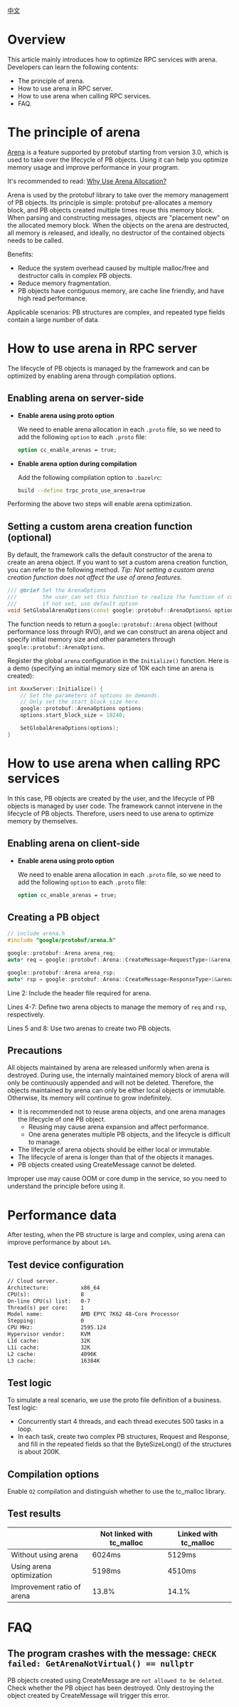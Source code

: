 [中文](../zh/pb_arena.md)

# Overview

This article mainly introduces how to optimize RPC services with arena. Developers can learn the following contents:

* The principle of arena.
* How to use arena in RPC server.
* How to use arena when calling RPC services.
* FAQ.

# The principle of arena

[Arena](https://developers.google.com/protocol-buffers/docs/reference/overview)
is a feature supported by protobuf starting from version 3.0, which is used to take over the lifecycle of PB objects.
Using it can help you optimize memory usage and improve performance in your program.

It's recommended to read:
[Why Use Arena Allocation?](https://developers.google.com/protocol-buffers/docs/reference/arenas#why)

Arena is used by the protobuf library to take over the memory management of PB objects.
Its principle is simple: protobuf pre-allocates a memory block, and PB objects created multiple times reuse this memory
block. When parsing and constructing messages, objects are "placement new" on the allocated memory block. When the
objects on the arena are destructed, all memory is released, and ideally, no destructor of the contained objects needs
to be called.

Benefits:

* Reduce the system overhead caused by multiple malloc/free and destructor calls in complex PB objects.
* Reduce memory fragmentation.
* PB objects have contiguous memory, are cache line friendly, and have high read performance.

Applicable scenarios: PB structures are complex, and repeated type fields contain a large number of data.

# How to use arena in RPC server

The lifecycle of PB objects is managed by the framework and can be optimized by enabling arena through compilation
options.

## Enabling arena on server-side

* **Enable arena using proto option**

  We need to enable arena allocation in each `.proto` file, so we need to add the following `option` to each `.proto`
file:

  ```protobuf
  option cc_enable_arenas = true;
  ```

* **Enable arena option during compilation**

  Add the following compilation option to `.bazelrc`:

  ```sh
  build --define trpc_proto_use_arena=true
  ```

Performing the above two steps will enable arena optimization.

## Setting a custom arena creation function (optional)

By default, the framework calls the default constructor of the arena to create an arena object. If you want to set a
custom arena creation function, you can refer to the following method.
*Tip: Not setting a custom arena creation function does not affect the use of arena features.*

``` c++
/// @brief Set the ArenaOptions
///        the user can set this function to realize the function of customizing Arena's Options
///        if not set, use default option
void SetGlobalArenaOptions(const google::protobuf::ArenaOptions& options);
```

The function needs to return a `google::protobuf::Arena` object (without performance loss through RVO), and we can
construct an arena object and specify initial memory size and other parameters through `google::protobuf::ArenaOptions`.

Register the global `arena` configuration in the `Initialize()` function. Here is a demo (specifying an initial
memory size of 10K each time an arena is created):

``` c++
int XxxxServer::Initialize() {
    // Set the parameters of options on demands. 
    // Only set the start_block_size here.
    google::protobuf::ArenaOptions options;
    options.start_block_size = 10240;

    SetGlobalArenaOptions(options);
}
```

# How to use arena when calling RPC services

In this case, PB objects are created by the user, and the lifecycle of PB objects is managed by user code. The framework
cannot intervene in the lifecycle of PB objects. Therefore, users need to use arena to optimize memory by themselves.

## Enabling arena on client-side

* **Enable arena using proto option**

  We need to enable arena allocation in each `.proto` file, so we need to add the following `option` to each `.proto`
file:

  ```protobuf
  option cc_enable_arenas = true;
  ```

## Creating a PB object

```c++
// include arena.h
#include "google/protobuf/arena.h"

google::protobuf::Arena arena_req;
auto* req = google::protobuf::Arena::CreateMessage<RequestType>(&arena_req);

google::protobuf::Arena arena_rsp;
auto* rsp = google::protobuf::Arena::CreateMessage<ResponseType>(&arena_rsp);
```

Line 2: Include the header file required for arena.

Lines 4-7: Define two arena objects to manage the memory of `req` and `rsp`, respectively.

Lines 5 and 8: Use two arenas to create two PB objects.

## Precautions

All objects maintained by arena are released uniformly when arena is destroyed. During use, the internally maintained
memory block of arena will only be continuously appended and will not be deleted. Therefore, the objects maintained by
arena can only be either local objects or immutable. Otherwise, its memory will continue to grow indefinitely.

* It is recommended not to reuse arena objects, and one arena manages the lifecycle of one PB object.
  * Reusing may cause arena expansion and affect performance.
  * One arena generates multiple PB objects, and the lifecycle is difficult to manage.
* The lifecycle of arena objects should be either local or immutable.
* The lifecycle of arena is longer than that of the objects it manages.
* PB objects created using CreateMessage cannot be deleted.

Improper use may cause OOM or core dump in the service, so you need to understand the principle before using it.

# Performance data

After testing, when the PB structure is large and complex, using arena can improve performance by about `14%`.

## Test device configuration

```txt
// Cloud server.
Architecture:          x86_64
CPU(s):                8
On-line CPU(s) list:   0-7
Thread(s) per core:    1
Model name:            AMD EPYC 7K62 48-Core Processor
Stepping:              0
CPU MHz:               2595.124
Hypervisor vendor:     KVM
L1d cache:             32K
L1i cache:             32K
L2 cache:              4096K
L3 cache:              16384K
```

## Test logic

To simulate a real scenario, we use the proto file definition of a business.
Test logic:

* Concurrently start 4 threads, and each thread executes 500 tasks in a loop.
* In each task, create two complex PB structures, Request and Response, and fill in the repeated fields so that the
  ByteSizeLong() of the structures is about 200K.

## Compilation options

Enable `O2` compilation and distinguish whether to use the tc_malloc library.

## Test results

|                            | Not linked with tc_malloc | Linked with tc_malloc |
|----------------------------|---------------------------|-----------------------|
| Without using arena        | 6024ms                    | 5129ms                |
| Using arena optimization   | 5198ms                    | 4510ms                |
| Improvement ratio of arena | 13.8%                     | 14.1%                 |

# FAQ

## The program crashes with the message: `CHECK failed: GetArenaNotVirtual() == nullptr`

PB objects created using CreateMessage are `not allowed to be deleted`. Check whether the PB object has been destroyed.
Only destroying the object created by CreateMessage will trigger this error.
